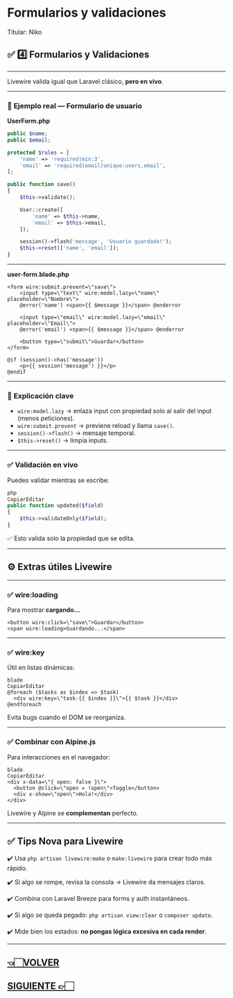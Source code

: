 # Formularios y validaciones

Titular: Niko

## ✅ **4️⃣ Formularios y Validaciones**

---

Livewire valida igual que Laravel clásico, **pero en vivo**.

---

### 📌 **Ejemplo real — Formulario de usuario**

**UserForm.php**

```php
public $name;
public $email;

protected $rules = [
    'name' => 'required|min:3',
    'email' => 'required|email|unique:users,email',
];

public function save()
{
    $this->validate();

    User::create([
        'name' => $this->name,
        'email' => $this->email,
    ]);

    session()->flash('message', 'Usuario guardado!');
    $this->reset(['name', 'email']);
}
```

---

**user-form.blade.php**

```
<form wire:submit.prevent=\"save\">
    <input type=\"text\" wire:model.lazy=\"name\" placeholder=\"Nombre\">
    @error('name') <span>{{ $message }}</span> @enderror

    <input type=\"email\" wire:model.lazy=\"email\" placeholder=\"Email\">
    @error('email') <span>{{ $message }}</span> @enderror

    <button type=\"submit\">Guardar</button>
</form>

@if (session()->has('message'))
    <p>{{ session('message') }}</p>
@endif

```

---

### 📌 **Explicación clave**

- `wire:model.lazy` → enlaza input con propiedad solo al salir del input (menos peticiones).
- `wire:submit.prevent` → previene reload y llama `save()`.
- `session()->flash()` → mensaje temporal.
- `$this->reset()` → limpia inputs.

---

### ✅ **Validación en vivo**

Puedes validar mientras se escribe:

```php
php
CopiarEditar
public function updated($field)
{
    $this->validateOnly($field);
}

```

✅ Esto valida solo la propiedad que se edita.

---

## ⚙️ **Extras útiles Livewire**

---

### ✅ **wire:loading**

Para mostrar **cargando...**

```
<button wire:click=\"save\">Guardar</button>
<span wire:loading>Guardando...</span>
```

---

### ✅ **wire:key**

Útil en listas dinámicas:

```
blade
CopiarEditar
@foreach ($tasks as $index => $task)
  <div wire:key=\"task-{{ $index }}\">{{ $task }}</div>
@endforeach

```

Evita bugs cuando el DOM se reorganiza.

---

### ✅ **Combinar con Alpine.js**

Para interacciones en el navegador:

```
blade
CopiarEditar
<div x-data=\"{ open: false }\">
  <button @click=\"open = !open\">Toggle</button>
  <div x-show=\"open\">Hola!</div>
</div>

```

Livewire y Alpine se **complementan** perfecto.

---

## ✅ **Tips Nova para Livewire**

✔️ Usa `php artisan livewire:make` o `make:livewire` para crear todo más rápido.

✔️ Si algo se rompe, revisa la consola → Livewire da mensajes claros.

✔️ Combina con Laravel Breeze para forms y auth instantáneos.

✔️ Si algo se queda pegado: `php artisan view:clear` o `composer update`.

✔️ Mide bien los estados: **no pongas lógica excesiva en cada render**.

---

## [👈🏻VOLVER](Comunicación%20entre%20componentes.md)

## [SIGUIENTE 👉🏻](índex%20Laravel%2012.md)